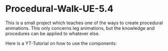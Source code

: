 # Procedural-Walk-UE-5.4

This is a small project which teaches one of the ways to create procedural animations.
This only concerns leg animations, but the knowledge and procedures can be applied to whatever else.

Here is a YT-Tutorial on how to use the components:
